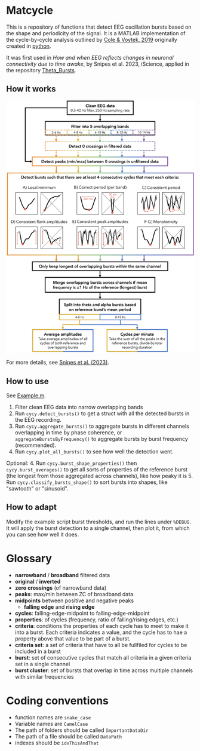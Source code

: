 # Matcycle
 
 This is a repository of functions that detect EEG oscillation bursts based on the shape and periodicity of the signal. It is a MATLAB implementation of the cycle-by-cycle analysis outlined by [Cole & Voytek, 2019](https://journals.physiology.org/doi/full/10.1152/jn.00273.2019) originally created in [python](https://github.com/bycycle-tools/bycycle).


It was first used in *How and when EEG reflects changes in neuronal connectivity due to time awake*, by Snipes et al. 2023, iScience, applied in the repository [Theta_Bursts](https://github.com/snipeso/Theta_Bursts).

## How it works
![Flowchart](docs/flowchart.jpg)

For more details, see [Snipes et al. (2023)](https://doi.org/10.1016/j.isci.2023.107138).


## How to use

See [Example.m](Example.m).

1. Filter clean EEG data into narrow overlapping bands
2. Run `cycy.detect_bursts()` to get a struct with all the detected bursts in the EEG recording.
3. Run `cycy.aggregate_bursts()` to aggregate bursts in different channels overlapping in time by phase coherence, or `aggregateBurstsByFrequency()` to aggregate bursts by burst frequency (recommended).
4. Run `cycy.plot_all_bursts()` to see how well the detection went.

Optional:
4. Run `cycy.burst_shape_properties()` then `cycy.burst_averages()` to get all sorts of properties of the reference burst (the longest from those aggregated across channels), like how peaky it is
5. Run `cycy.classify_bursts_shape()` to sort bursts into shapes, like "sawtooth" or "sinusoid".


## How to adapt
Modify the example script burst thresholds, and run the lines under `%DEBUG`. It will apply the burst detection to a single channel, then plot it, from which you can see how well it does.


# Glossary

- **narrowband** / **broadband** filtered data
- **original** / **inverted**
- **zero crossings** (of narrowband data)
- **peaks**: max/min between ZC of broadband data
- **midpoints** between positive and negative peaks
  - **falling edge** and **rising edge**
- **cycles**: falling-edge-midpoint to falling-edge-midpoint
- **properties**: of cycles (frequency, ratio of falling/rising edges, etc.)
- **criteria**: conditions the properties of each cycle has to meet to make it into a burst. Each criteria indicates a value, and the cycle has to hae a property above that value to be part of a burst.
- **criteria set**: a set of criteria that have to all be fullfiled for cycles to be included in a burst
- **burst**: set of consecutive cycles that match all criteria in a given criteria set in a single channel
- **burst cluster**: set of bursts that overlap in time across multiple channels with similar frequencies


# Coding conventions
- function names are `snake_case`
- Variable names are `CamelCase`
- The path of folders should be called `ImportantDataDir`
- The path of a file should be called `DataPath`
- indexes should be `idxThisAndThat`
